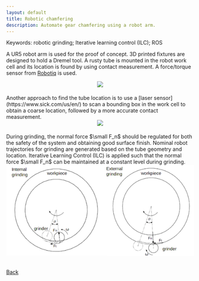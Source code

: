 ```yaml
---
layout: default
title: Robotic chamfering
description: Automate gear chamfering using a robot arm.
---
```


Keywords: robotic grinding; Iterative learning control (ILC); ROS

A UR5 robot arm is used for the proof of concept. 3D printed fixtures are designed to hold a Dremel tool. A rusty tube is mounted in the robot work cell and its location is found by using contact measurement. A force/torque sensor from [Robotiq](https://robotiq.com/) is used. 
<br/>
<center>
<img src="https://github.com/jhugj/web-repo/blob/main/images/tube-grinding-id.gif"/>
</center>
<br/>
Another approach to find the tube location is to use a [laser sensor](https://www.sick.com/us/en/) to scan a bounding box in the work cell to obtain a coarse location, followed by a more accurate contact measurement. 
<br/>
<center>
<img src="https://github.com/jhugj/web-repo/blob/main/images/tube-grinding-id-laser.gif"/>
</center>
<br/>
During grinding, the normal force $\small F_n$ should be regulated for both the safety of the system and obtaining good surface finish. Nominal robot trajectories for grinding are generated based on the tube geometry and location. Iterative Learning Control (ILC) is applied such that the normal force $\small F_n$ can be maintained at a constant level during grinding.
<br/>
<center>
<img src="https://github.com/jhugj/web-repo/blob/main/images/tube-grinding-force.png"/>
</center>
<br/>



[Back](https://jhugj.github.io/web-repo/)
